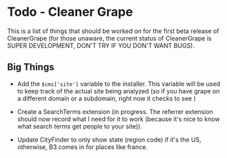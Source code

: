 # Todo - Cleaner Grape

This is a list of things that should be worked on for the first beta release of CleanerGrape
(for those unaware, the current status of CleanerGrape is SUPER DEVELOPMENT, DON'T TRY IF YOU
DON'T WANT BUGS).

## Big Things

 * Add the `$cms['site']` variable to the installer. This variable will be used to keep track 
 of the actual site being analyzed (so if you have grape on a different domain or a subdomain, 
 right now it checks to see )

 * Create a SearchTerms extension (in progress. The referrer extension should now record what I 
 need for it to work (because it's nice to know what search terms get people to your site)).

 * Update CityFinder to only show state (region code) if it's the US, otherwise, B3 comes in 
 for places like france.